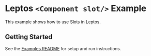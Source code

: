 # Leptos `<Component slot/>` Example

This example shows how to use Slots in Leptos.

## Getting Started

See the [Examples README](../README.md) for setup and run instructions.
